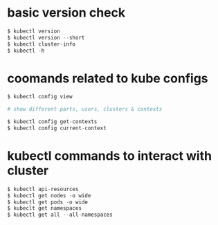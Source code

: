 # basic version check

```s
$ kubectl version
$ kubectl version --short
$ kubectl cluster-info
$ kubectl -h 
```

# coomands related to kube configs

```s
$ kubectl config view

# show different parts, users, clusters & contexts

$ kubectl config get-contexts
$ kubectl config current-context

```


# kubectl commands to interact with cluster
```s
$ kubectl api-resources
$ kubectl get nodes -o wide
$ kubectl get pods -o wide
$ kubeclt get namespaces
$ kubectl get all --all-namespaces

```